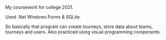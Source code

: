 My coursework for college 2021. 

Used .Net Windows Forms & SQLite.

So basically that program can create tourneys, store data about teams, tourneys and users.
Also practiced using visual programming components.